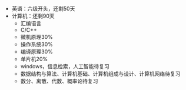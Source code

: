 - 英语：六级开头，还剩50天
- 计算机：还剩90天
  - 汇编语言
  - C/C++
  - 微机原理30%
  - 操作系统30%
  - 编译原理30%
  - 单片机20%
  - windows，信息检索，人工智能待复习
  - 数据结构与算法、计算机基础、计算机组成与设计、计算机网络待复习
  - 数分、离散、代数、概率论待复习